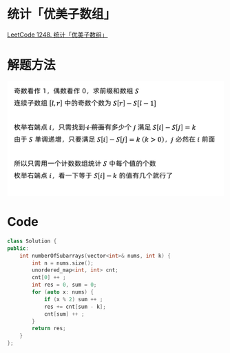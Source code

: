# 统计「优美子数组」
[LeetCode 1248. 统计「优美子数组」](https://leetcode.cn/problems/count-number-of-nice-subarrays/)

# 解题方法

![](media/16596223701477.png)

# Code
```cpp
class Solution {
public:
    int numberOfSubarrays(vector<int>& nums, int k) {
        int n = nums.size();
        unordered_map<int, int> cnt;
        cnt[0] ++ ;
        int res = 0, sum = 0;
        for (auto x: nums) {
            if (x % 2) sum ++ ;
            res += cnt[sum - k];
            cnt[sum] ++ ;
        }
        return res;
    }
};
```
